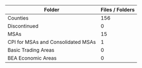 | Folder                             |   Files / Folders |
|------------------------------------|-------------------|
| Counties                           |               156 |
| Discontinued                       |                 0 |
| MSAs                               |                15 |
| CPI for MSAs and Consolidated MSAs |                 1 |
| Basic Trading Areas                |                 0 |
| BEA Economic Areas                 |                 0 |